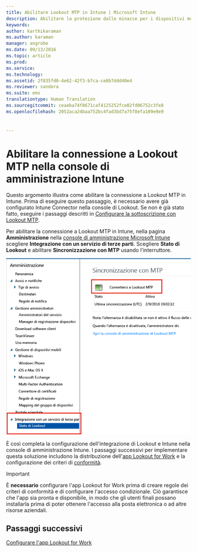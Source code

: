 ```yaml
---
title: Abilitare Lookout MTP in Intune | Microsoft Intune
description: Abilitare la protezione dalle minacce per i dispositivi mobili Lookout nella console di amministrazione Intune.
keywords: 
author: karthikaraman
ms.author: karaman
manager: angrobe
ms.date: 09/13/2016
ms.topic: article
ms.prod: 
ms.service: 
ms.technology: 
ms.assetid: 2f835fd0-4e62-42f3-b7ca-ce8b7ddd40e4
ms.reviewer: sandera
ms.suite: ems
translationtype: Human Translation
ms.sourcegitcommit: ceaeba74f8671caf4125252fce02fd06752c3fe8
ms.openlocfilehash: 2052aca24baa752bc4fad3bd7a75f8efa109e9e9


---
```


# Abilitare la connessione a Lookout MTP nella console di amministrazione Intune
Questo argomento illustra come abilitare la connessione a Lookout MTP in Intune. Prima di eseguire questo passaggio, è necessario avere già configurato Intune Connector nella console di Lookout.  Se non è già stato fatto, eseguire i passaggi descritti in [Configurare la sottoscrizione con Lookout MTP](set-up-your-subscription-with-lookout-mtp.md).

Per abilitare la connessione a Lookout MTP in Intune, nella pagina **Amministrazione** nella [console di amministrazione Microsoft Intune](https://manage.microsoft.com) scegliere **Integrazione con un servizio di terze parti**. Scegliere **Stato di Lookout** e abilitare **Sincronizzazione con MTP** usando l'interruttore.

![screenshot della pagina di sincronizzazione con Lookout con l'interruttore per l'abilitazione evidenziato](../media/mtp/lookout-intune-synchronization.png)

È così completa la configurazione dell'integrazione di Lookout e Intune nella console di amministrazione Intune.  I passaggi successivi per implementare questa soluzione includono la distribuzione dell'[app Lookout for Work](configure-and-deploy-lookout-for-work-apps.md) e la configurazione dei criteri di [conformità](enable-device-threat-protection-rule-in-compliance-policy.md).

>[!IMPORTANT]
> È **necessario** configurare l'app Lookout for Work prima di creare regole dei criteri di conformità e di configurare l'accesso condizionale. Ciò garantisce che l'app sia pronta e disponibile, in modo che gli utenti finali possano installarla prima di poter ottenere l'accesso alla posta elettronica o ad altre risorse aziendali.
## Passaggi successivi
[Configurare l'app Lookout for Work ](configure-and-deploy-lookout-for-work-apps.md)



<!--HONumber=Sep16_HO4-->



